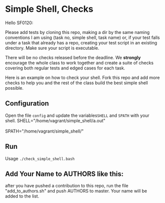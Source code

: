 # Simple Shell, Checks
Hello SF0120:</br>

Please add tests by cloning this repo, making a dir by the same naming
conventions I am using (task no, simple shell, task name) or, if your test
falls under a task that already has a repo, creating your test script in an
existing directory. Make sure your script is executable.</br>

There will be no checks released before the deadline. We **strongly** encourage the whole class to work together and create a suite of checks covering both regular tests and edged cases for each task.

Here is an example on how to check your shell.
Fork this repo and add more checks to help you and the rest of the class build the best simple shell possible.

## Configuration

Open the file `config` and update the variables`SHELL` and `SPATH` with your shell.
SHELL="/home/vagrant/simple_shell/a.out"</br>                            
SPATH="/home/vagrant/simple_shell/"  </br>

## Run

Usage `./check_simple_shell.bash`

## Add Your Name to AUTHORS like this:

after you have pushed a contribution to this repo, run the file
"add_to_authors.sh" and push AUTHORS to master. Your name will be added to the
list.
